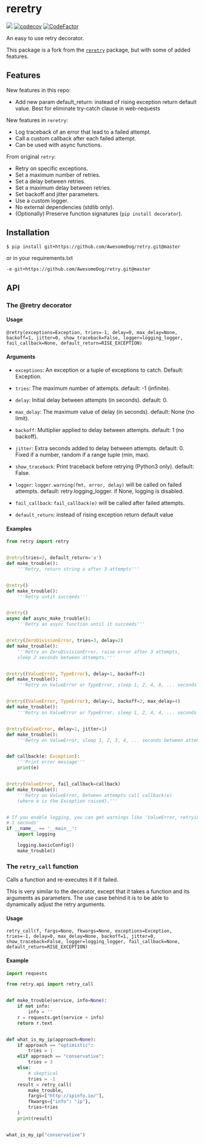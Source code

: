 # reretry

![](https://github.com/AwesomeDog/retry/workflows/build/badge.svg)
[![codecov](https://codecov.io/gh/AwesomeDog/retry/branch/master/graph/badge.svg)](https://codecov.io/gh/AwesomeDog/retry)
[![CodeFactor](https://www.codefactor.io/repository/github/leshchenko1979/reretry/badge)](https://www.codefactor.io/repository/github/AwesomeDog/retry)

An easy to use retry decorator.

This package is a fork from the [`reretry`](https://github.com/leshchenko1979/reretry.git) package, but with some of
added features.

## Features

New features in this repo:

- Add new param default_return: instead of rising exception return default value. Best for eliminate try-catch clause in
  web-requests

New features in `reretry`:

- Log traceback of an error that lead to a failed attempt.
- Call a custom callback after each failed attempt.
- Can be used with async functions.

From original `retry`:

- Retry on specific exceptions.
- Set a maximum number of retries.
- Set a delay between retries.
- Set a maximum delay between retries.
- Set backoff and jitter parameters.
- Use a custom logger.
- No external dependencies (stdlib only).
- (Optionally) Preserve function signatures (`pip install decorator`).

## Installation

```bash
$ pip install git+https://github.com/AwesomeDog/retry.git@master
```

or in your requirements.txt

```text
-e git+https://github.com/AwesomeDog/retry.git@master
```

## API

### The @retry decorator

#### Usage

`@retry(exceptions=Exception, tries=-1, delay=0, max_delay=None, backoff=1, jitter=0, show_traceback=False, logger=logging_logger, fail_callback=None, default_return=RISE_EXCEPTION)`

#### Arguments

- `exceptions`: An exception or a tuple of exceptions to catch. Default: Exception.

- `tries`: The maximum number of attempts. default: -1 (infinite).

- `delay`: Initial delay between attempts (in seconds). default: 0.

- `max_delay`: The maximum value of delay (in seconds). default: None (no limit).

- `backoff`: Multiplier applied to delay between attempts. default: 1 (no backoff).

- `jitter`: Extra seconds added to delay between attempts. default: 0. Fixed if a number, random if a range tuple (min,
  max).

- `show_traceback`: Print traceback before retrying (Python3 only). default: False.

- `logger`: `logger.warning(fmt, error, delay)` will be called on failed attempts. default: retry.logging_logger. if
  None, logging is disabled.

- `fail_callback`: `fail_callback(e)` will be called after failed attempts.

- `default_return`: instead of rising exception return default value

#### Examples

```python
from retry import retry


@retry(tries=3, default_return='a')
def make_trouble():
    '''Retry, return string a after 3 attempts'''


@retry()
def make_trouble():
    '''Retry until succeeds'''


@retry()
async def async_make_trouble():
    '''Retry an async function until it succeeds'''


@retry(ZeroDivisionError, tries=3, delay=2)
def make_trouble():
    '''Retry on ZeroDivisionError, raise error after 3 attempts,
    sleep 2 seconds between attempts.'''


@retry((ValueError, TypeError), delay=1, backoff=2)
def make_trouble():
    '''Retry on ValueError or TypeError, sleep 1, 2, 4, 8, ... seconds between attempts.'''


@retry((ValueError, TypeError), delay=1, backoff=2, max_delay=4)
def make_trouble():
    '''Retry on ValueError or TypeError, sleep 1, 2, 4, 4, ... seconds between attempts.'''


@retry(ValueError, delay=1, jitter=1)
def make_trouble():
    '''Retry on ValueError, sleep 1, 2, 3, 4, ... seconds between attempts.'''


def callback(e: Exception):
    '''Print error message'''
    print(e)


@retry(ValueError, fail_callback=callback)
def make_trouble():
    '''Retry on ValueError, between attempts call callback(e)
    (where e is the Exception raised).'''


# If you enable logging, you can get warnings like 'ValueError, retrying in
# 1 seconds'
if __name__ == '__main__':
    import logging

    logging.basicConfig()
    make_trouble()
```

### The `retry_call` function

Calls a function and re-executes it if it failed.

This is very similar to the decorator, except that it takes a function and its arguments as parameters. The use case
behind it is to be able to dynamically adjust the retry arguments.

#### Usage

`retry_call(f, fargs=None, fkwargs=None, exceptions=Exception, tries=-1, delay=0, max_delay=None, backoff=1, jitter=0, show_traceback=False, logger=logging_logger, fail_callback=None, default_return=RISE_EXCEPTION)`

#### Example

```python
import requests

from retry.api import retry_call


def make_trouble(service, info=None):
    if not info:
        info = ''
    r = requests.get(service + info)
    return r.text


def what_is_my_ip(approach=None):
    if approach == "optimistic":
        tries = 1
    elif approach == "conservative":
        tries = 3
    else:
        # skeptical
        tries = -1
    result = retry_call(
        make_trouble,
        fargs=["http://ipinfo.io/"],
        fkwargs={"info": "ip"},
        tries=tries
    )
    print(result)


what_is_my_ip("conservative")
```
